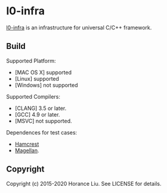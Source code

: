 # l0-infra

[l0-infra](https://github.com/horance-liu/l0-infra) is an infrastructure for universal C/C++ framework.

## Build

Supported Platform:
* [MAC OS X] supported
* [Linux] supported
* [Windows] not supported

Supported Compilers:
* [CLANG] 3.5 or later.
* [GCC] 4.9 or later.
* [MSVC] not supported.

Dependences for test cases:
* [Hamcrest](https://github.com/horance-liu/hamcrest)
* [Magellan](https://github.com/horance-liu/magellan).

## Copyright
Copyright (c) 2015-2020 Horance Liu. See LICENSE for details.
